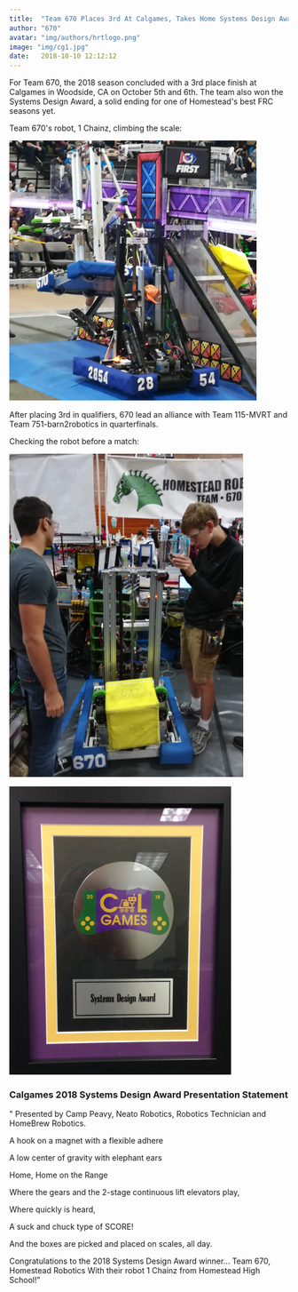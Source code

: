 ```yaml
---
title:  "Team 670 Places 3rd At Calgames, Takes Home Systems Design Award"
author: "670"
avatar: "img/authors/hrtlogo.png"
image: "img/cg1.jpg"
date:   2018-10-10 12:12:12
---
```


For Team 670, the 2018 season concluded with a 3rd place finish at Calgames in Woodside, CA on October 5th and 6th.
The team also won the Systems Design Award, a solid ending for one of Homestead's best FRC seasons yet.


Team 670's robot, 1 Chainz, climbing the scale:


![Pulling off a nice climb in the endgame](/assets/calgames1_18.PNG)


After placing 3rd in qualifiers, 670 lead an alliance with Team 115-MVRT and Team 751-barn2robotics in quarterfinals. 


Checking the robot before a match:


![Ben and Nick working in the pit before a match](/assets/cgpit1.PNG)



![The Systems Design Award](/assets/systemdesign2018.PNG)



### Calgames 2018 Systems Design Award Presentation Statement

" Presented by Camp Peavy, Neato Robotics, Robotics Technician and HomeBrew Robotics.

A hook on a magnet with a flexible adhere


A low center of gravity with elephant ears


Home, Home on the Range


Where the gears and the 2-stage continuous lift elevators play,


Where quickly is heard, 


A suck and chuck type of SCORE!


And the boxes are picked and placed on scales, all day.


Congratulations to the 2018 Systems Design Award winner… 
Team 670, Homestead Robotics With their robot 1 Chainz from Homestead High School!"
